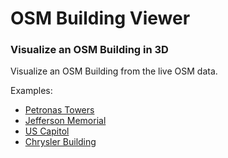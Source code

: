 OSM Building Viewer
=====================

### Visualize an OSM Building in 3D

Visualize an OSM Building from the live OSM data.

Examples:

 * [Petronas Towers](https://beakerboy.github.io/OSMBuilding/index.html?id=279944536)
 * [Jefferson Memorial](https://beakerboy.github.io/OSMBuilding/index.html?id=248460669)
 * [US Capitol](https://beakerboy.github.io/OSMBuilding/index.html?id=66418809)
 * [Chrysler Building](https://beakerboy.github.io/OSMBuilding/index.html?id=42500770)

